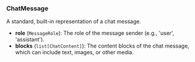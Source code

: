 ### ChatMessage

A standard, built-in representation of a chat message.

- **role** (`MessageRole`): The role of the message sender (e.g., 'user', 'assistant').
- **blocks** (`list[ChatContent]`): The content blocks of the chat message, which can include text, images, or other media.
